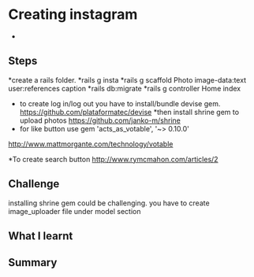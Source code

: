 # Creating instagram
*


## Steps
*create a rails folder.
*rails g insta
*rails g scaffold Photo image-data:text user:references caption
*rails db:migrate
*rails g controller Home index
* to create log in/log out you have to install/bundle devise gem.
https://github.com/plataformatec/devise
*then install shrine gem to upload photos
https://github.com/janko-m/shrine
* for like button use gem 'acts_as_votable', '~> 0.10.0'

http://www.mattmorgante.com/technology/votable

*To create search button
http://www.rymcmahon.com/articles/2



## Challenge

installing shrine gem could be challenging. you have to create image_uploader file under model section









## What I learnt



## Summary
